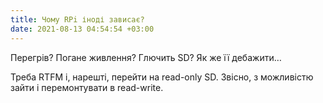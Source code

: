 ```yaml
---
title: Чому RPi іноді зависає?
date: 2021-08-13 04:54:54 +03:00
---
```


Перегрів? Погане живлення? Глючить SD? Як же її дебажити…

Треба RTFM і, нарешті, перейти на read-only SD. Звісно, з можливістю зайти і перемонтувати в read-write.
